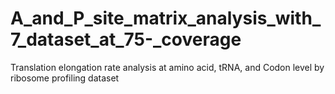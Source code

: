 # A_and_P_site_matrix_analysis_with_7_dataset_at_75-_coverage
Translation elongation rate analysis at amino acid, tRNA, and Codon level by ribosome profiling dataset
